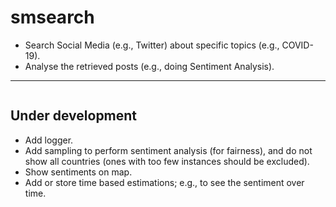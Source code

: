 # smsearch
* Search Social Media (e.g., Twitter) about specific topics (e.g., COVID-19).
* Analyse the retrieved posts (e.g., doing Sentiment Analysis).
<hr/>

<img srs="smssearch.png" width="200"/>

## Under development
* Add logger.
* Add sampling to perform sentiment analysis (for fairness), and do not show all countries (ones with too few instances should be excluded).
* Show sentiments on map.
* Add or store time based estimations; e.g., to see the sentiment over time.
